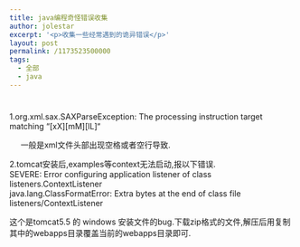 ```yaml
---
title: java编程奇怪错误收集
author: jolestar
excerpt: '<p>收集一些经常遇到的诡异错误</p>'
layout: post
permalink: /1173523500000
tags:
  - 全部
  - java
---
```

# 

1.org.xml.sax.SAXParseException: The processing instruction target matching “\[xX\]\[mM\][lL]“

     一般是xml文件头部出现空格或者空行导致.

2.tomcat安装后,examples等context无法启动,报以下错误.  
SEVERE: Error configuring application listener of class listeners.ContextListener  
java.lang.ClassFormatError: Extra bytes at the end of class file listeners/ContextListener 

这个是tomcat5.5 的 windows 安装文件的bug.下载zip格式的文件,解压后用复制其中的webapps目录覆盖当前的webapps目录即可.
